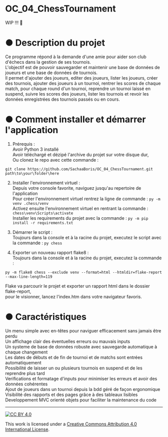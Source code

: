 # OC_04_ChessTournament  
  
WIP !!!  :construction_worker:  
  
# ● Description du projet  
Ce programme répond à la demande d'une amie pour aider son club d'échecs dans la gestion de ses tournois.  
L'objectif est de pouvoir sauvegarder et maintenir une base de données de joueurs et une base de données de tournois.  
Il permet d'ajouter des joueurs, editer des joueurs, lister les joueurs, créer des tournois, ajouter des joueurs à un tournoi, rentrer les scores de chaque match, pour chaque round d'un tournoi, reprendre un tournoi laissé en suspend, suivre les scores des joueurs, lister les tournois et revoir les données enregistrées des tournois passés ou en cours.
  
# ● Comment installer et démarrer l'application  
1. Prérequis :  
Avoir Python 3 installé  
Avoir téléchargé et dézipé l'archive du projet sur votre disque dur,  
Ou clonez le repo avec cette commande :  
```
git clone https://github.com/SachaaBoris/OC_04_ChessTournament.git path\to\your\folder\here  
```
  
2. Installer l'environnement virtuel :  
Depuis votre console favorite, naviguez jusqu'au repertoire de l'application  
Pour créer l'environnement virtuel rentrez la ligne de commande : `py -m venv .chess/venv`  
Activez ensuite l'environnement virtuel en rentrant la commande : `chess\venv\Scripts\activate`  
Installer les requirements du projet avec la commande : `py -m pip install -r requirements.txt`  
  
3. Démarrer le script :  
Toujours dans la console et à la racine du projet, executez le script avec la commande : `py chess`  
  
4. Exporter un nouveau rapport flake8 :  
Toujours dans la console et à la racine du projet, executez la commande :  
```
py -m flake8 chess --exclude venv --format=html --htmldir=flake-report --max-line-length=119
```
Flake va parcourir le projet et exporter un rapport html dans le dossier flake-report,  
pour le visionner, lancez l'index.htm dans votre navigateur favoris.  
  
# ● Caractéristiques  
Un menu simple avec en-têtes pour naviguer efficacement sans jamais être perdu  
Un affichage clair des éventuelles erreurs ou mauvais inputs  
Un systeme de base de données robuste avec sauvegarde automatique à chaque changement  
Les dates de débuts et de fin de tournoi et de matchs sont entrées automatiquement  
Possibilité de laisser un ou plusieurs tournois en suspend et de les reprendre plus tard  
Verifications et formatage d'inputs pour minimiser les erreurs et avoir des données cohérentes  
Ajout de joueurs dans un tournoi depuis la bdd géré de façon ergonomique  
Visibilité des rapports et des pages grâce à des tableaux lisibles  
Developpement MVC orienté objets pour faciliter la maintenance du code  
  
---  
  
[![CC BY 4.0][cc-by-shield]][cc-by]  
  
This work is licensed under a [Creative Commons Attribution 4.0 International License][cc-by].  
  
[cc-by]: http://creativecommons.org/licenses/by/4.0/  
[cc-by-shield]: https://img.shields.io/badge/License-CC%20BY%204.0-lightgrey.svg  